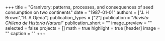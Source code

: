 +++
title = "Granivory: patterns, processes, and consequences of seed consumption on two continents"
date = "1987-01-01"
authors = ["J. H Brown","R. A Ojeda"]
publication_types = ["2"]
publication = "_Revista Chilena de Historia Natural_"
publication_short = ""
image_preview = ""
selected = false
projects = []
math = true
highlight = true
[header]
image = ""
caption = ""
+++

